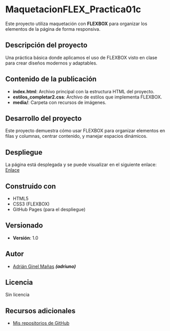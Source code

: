 # MaquetacionFLEX_Practica01c
Este proyecto utiliza maquetación con **FLEXBOX** para organizar los elementos de la página de forma responsiva.

## Descripción del proyecto
Una práctica básica donde aplicamos el uso de FLEXBOX visto en clase para crear diseños modernos y adaptables.

## Contenido de la publicación
- **index.html**: Archivo principal con la estructura HTML del proyecto.
- **estilos_completar2.css**: Archivo de estilos que implementa FLEXBOX.
- **media/**: Carpeta con recursos de imágenes.

## Desarrollo del proyecto
Este proyecto demuestra cómo usar FLEXBOX para organizar elementos en filas y columnas, centrar contenido, y manejar espacios dinámicos.

## Despliegue
La página está desplegada y se puede visualizar en el siguiente enlace:  
[Enlace](https://github.com/adriuno/MaquetacionFlex_Practica01c?tab=readme-ov-file)

## Construido con
- HTML5
- CSS3 (FLEXBOX)
- GitHub Pages (para el despliegue)

## Versionado
 
- **Versión**: 1.0

## Autor
- [Adrián Ginel Mañas](https://github.com/adriuno) ***(adriuno)***

## Licencia
Sin licencia
## Recursos adicionales
- [Mis repositorios de GitHub](https://github.com/adriuno)
